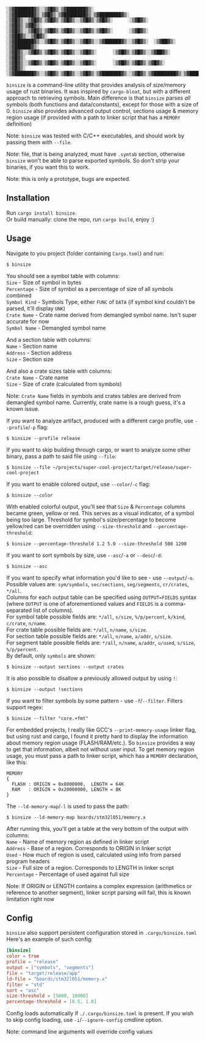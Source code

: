 ```
░▒▓███████▓▒░░▒▓█▓▒░▒▓███████▓▒░ ░▒▓███████▓▒░▒▓█▓▒░▒▓████████▓▒░▒▓████████▓▒░ 
░▒▓█▓▒░░▒▓█▓▒░▒▓█▓▒░▒▓█▓▒░░▒▓█▓▒░▒▓█▓▒░      ░▒▓█▓▒░      ░▒▓█▓▒░▒▓█▓▒░        
░▒▓█▓▒░░▒▓█▓▒░▒▓█▓▒░▒▓█▓▒░░▒▓█▓▒░▒▓█▓▒░      ░▒▓█▓▒░    ░▒▓██▓▒░░▒▓█▓▒░        
░▒▓███████▓▒░░▒▓█▓▒░▒▓█▓▒░░▒▓█▓▒░░▒▓██████▓▒░░▒▓█▓▒░  ░▒▓██▓▒░  ░▒▓██████▓▒░   
░▒▓█▓▒░░▒▓█▓▒░▒▓█▓▒░▒▓█▓▒░░▒▓█▓▒░      ░▒▓█▓▒░▒▓█▓▒░░▒▓██▓▒░    ░▒▓█▓▒░        
░▒▓█▓▒░░▒▓█▓▒░▒▓█▓▒░▒▓█▓▒░░▒▓█▓▒░      ░▒▓█▓▒░▒▓█▓▒░▒▓█▓▒░      ░▒▓█▓▒░        
░▒▓███████▓▒░░▒▓█▓▒░▒▓█▓▒░░▒▓█▓▒░▒▓███████▓▒░░▒▓█▓▒░▒▓████████▓▒░▒▓████████▓▒░ 
```

`binsize` is a command-line utility that provides analysis of size/memory usage of rust
binaries. It was inspired by `cargo-bloat`, but with a different approach to retrieving
symbols. Main difference is that `binsize` parses *all* symbols (both functions and
data/constants), except for those with a size of 0. `binsize` also provides advanced output control,
sections usage & memory region usage (if provided with a path to linker script that has a `MEMORY` definition)  

Note: `binsize` was tested with C/C++ executables, and should work by passing them with `--file`.  

Note: file, that is being analyzed, must have `.symtab` section, otherwise `binsize` won't
be able to parse exported symbols. So don't strip your binaries, if you want this to work.  

Note: this is only a prototype, bugs are expected.

## Installation

Run `cargo install binsize`.  
Or build manually: clone the repo, run `cargo build`, enjoy :)  

## Usage

Navigate to you project (folder containing `Cargo.toml`) and run:  

```shell
$ binsize
```

You should see a symbol table with columns:  
`Size`        - Size of symbol in bytes  
`Percentage`  - Size of symbol as a percentage of size of all symbols combined  
`Symbol Kind` - Symbols Type, either `FUNC` of `DATA` (if symbol kind couldn't be parsed, it'll display `UNK`)  
`Crate Name`  - Crate name derived from demangled symbol name. Isn't super accurate for now  
`Symbol Name` - Demangled symbol name  

And a section table with columns:  
`Name`    - Section name  
`Address` - Section address  
`Size`    - Section size  

And also a crate sizes table with columns:  
`Crate Name` - Crate name  
`Size`       - Size of crate (calculated from symbols)  

Note: `Crate Name` fields in symbols and crates tables are derived from demangled symbol name.
Currently, crate name is a rough guess, it's a known issue.  

If you want to analyze artifact, produced with a different cargo profile, use `--profile`/`-p`
flag:  

```shell
$ binsize --profile release
```

If you want to skip building through cargo, or want to analyze some other binary, pass a path
to said file using `--file`:  

```shell
$ binsize --file ~/projects/super-cool-project/target/release/super-cool-project
```

If you want to enable colored output, use `--color`/`-c` flag:  

```shell
$ binsize --color
```

With enabled colorful output, you'll see that `Size` & `Percentage` columns became green,
yellow or red. This serves as a visual indicator, of a symbol being too large. Threshold for
symbol's size/percentage to become yellow/red can be overridden using `--size-threshold` and
`--percentage-threshold`:

```shell
$ binsize --percentage-threshold 1.2 5.0 --size-threshold 500 1200
```

If you want to sort symbols by size, use `--asc`/`-a` or `--desc`/`-d`:  

```shell
$ binsize --asc
```

If you want to specify what information you'd like to see - use `--output`/`-o`.  
Possible values are: `sym/symbols`, `sec/sections`, `seg/segments`, `cr/crates`, `*/all`.  
Columns for each output table can be specified using `OUTPUT=FIELDS` syntax (where `OUTPUT` is one of aforementioned values and `FIELDS` is a comma-separated list of columns).  
For symbol table possible fields are: `*/all`, `s/size`, `%/p/percent`, `k/kind`, `c/crate`, `n/name`.  
For crate table possible fields are: `*/all`, `n/name`, `s/size`.  
For section table possible fields are: `*/all`, `n/name`, `a/addr`, `s/size`.  
For segment table possible fields are: `*/all`, `n/name`, `a/addr`, `u/used`, `s/size`, `%/p/percent`.  
By default, only `symbols` are shown:  

```shell
$ binsize --output sections --output crates
```

It is also possible to disallow a previously allowed output by using `!`:

```shell
$ binsize --output !sections
```

If you want to filter symbols by some pattern - use `-f`/`--filter`. Filters support regex:  

```shell
$ binsize --filter "core.+fmt"
```

For embedded projects, I really like GCC's `--print-memory-usage` linker flag, but using rust and
cargo, I found it pretty hard to display the information about memory region usage (FLASH/RAM/etc.).
So `binsize` provides a way to get that information, albeit not without user input. To get
memory region usage, you must pass a path to linker script, which has a `MEMORY` declaration,
like this:  

```ld
MEMORY
{
  FLASH : ORIGIN = 0x8000000,  LENGTH = 64K
  RAM   : ORIGIN = 0x20000000, LENGTH = 8K
}
```

The `--ld-memory-map`/`-l` is used to pass the path:  

```shell
$ binsize --ld-memory-map boards/stm32l051/memory.x
```

After running this, you'll get a table at the very bottom of the output with columns:  
`Name`       - Name of memory region as defined in linker script  
`Address`    - Base of a region. Corresponds to ORIGIN in linker script  
`Used`       - How much of region is used, calculated using info from parsed program headers  
`Size`       - Full size of a region. Corresponds to LENGTH in linker script  
`Percentage` - Percentage of used against full size  

Note: If ORIGIN or LENGTH contains a complex expression (arithmetics or reference to another segment), linker script parsing will fail, this is known limitation right now  

## Config

`binsize` also support persistent configuration stored in `.cargo/binsize.toml`
Here's an example of such config:  

```toml
[binsize]
color = true
profile = "release"
output = ["symbols", "segments"]
file = "target/release/app"
ld-file = "boards/stm32l051/memory.x"
filter = "std"
sort = "asc"
size-threshold = [5000, 10000]
percentage-threshold = [0.5, 1.0]
```

Config loads automatically if `./.cargo/binsize.toml` is present. If you wish to skip config
loading, use `-i`/`--ignore-config` cmdline option.  

Note: command line arguments will override config values  
